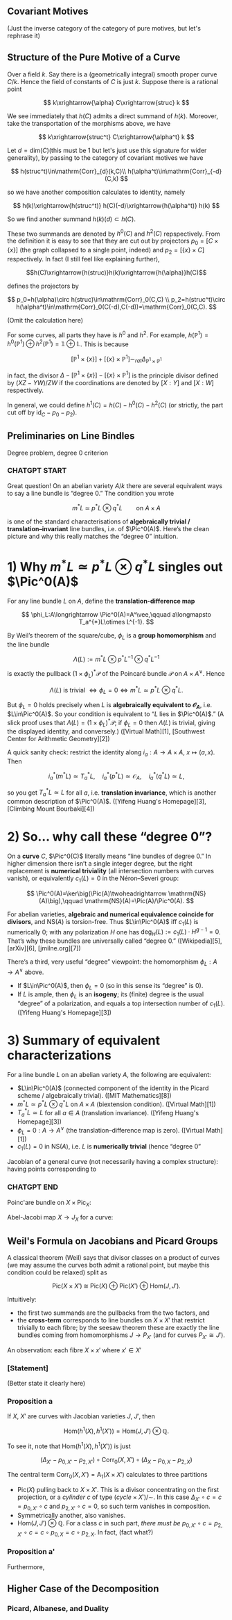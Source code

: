 ## Covariant Motives

(Just the inverse category of the category of pure motives, but let's rephrase it)


## Structure of the Pure Motive of a Curve

Over a field $k$. Say there is a (geometrically integral) smooth proper curve $C/k$. Hence the field of constants of $C$ is just $k$. Suppose there is a rational point 

$$ k\xrightarrow{\alpha} C\xrightarrow{struc} k $$

We see immediately that $h(C)$ admits a direct summand of $h(k)$. Moreover, take the transportation of the morphisms above, we have

$$ k\xrightarrow{struc^t} C\xrightarrow{\alpha^t} k $$

Let $d=\mathrm{dim}(C)$(this must be $1$ but let's just use this signature for wider generality), by passing to the category of covariant motives we have 

$$ h(struc^t)\in\mathrm{Corr}_{d}(k,C)\\ h(\alpha^t)\in\mathrm{Corr}_{-d}(C,k) $$

so we have another composition calculates to identity, namely

$$ h(k)\xrightarrow{h(struc^t)} h(C)(-d)\xrightarrow{h(\alpha^t)} h(k) $$

So we find another summand $h(k)(d)\subset h(C)$.

These two summands are denoted by $h^0(C)$ and $h^2(C)$ repspectively. From the definition it is easy to see that they are cut out by projectors $p_0=[C\times\{x\}]$ (the graph collapsed to a single point, indeed) and $p_2=[\{x\}\times C]$ respectively. In fact (I still feel like explaining further), 

$$h(C)\xrightarrow{h(struc)}h(k)\xrightarrow{h(\alpha)}h(C)$$

defines the projectors by 

$$
p_0=h(\alpha)\circ h(struc)\in\mathrm{Corr}_0(C,C) \\
p_2=h(struc^t)\circ h(\alpha^t)\in\mathrm{Corr}_0(C(-d),C(-d))=\mathrm{Corr}_0(C,C). 
$$

(Omit the calculation here)

For some curves, all parts they have is $h^0$ and $h^2$. For example, $h(\mathbb{P}^1)=h^0(\mathbb{P}^1)\oplus h^2(\mathbb{P}^1)=\mathbb{1}\oplus\mathbb{L}$. This is because 

$$ [\mathbb{P}^1\times \{x\}] + [\{x\}\times \mathbb{P}^1] \sim_{rat} \Delta_{\mathbb{P}^1\times\mathbb{P}^1} $$

in fact, the divisor $\Delta-[\mathbb{P}^1\times \{x\}] - [\{x\}\times \mathbb{P}^1]$ is the principle divisor defined by $(XZ-YW)/ZW$ if the coordinations are denoted by $[X:Y]$ and $[X:W]$ respectively.

In general, we could define $h^1(C)=h(C)-h^0(C)-h^2(C)$ (or strictly, the part cut off by $\mathrm{id}_C-p_0-p_2$).

## Preliminaries on Line Bindles

Degree problem, degree $0$ criterion

### CHATGPT START

Great question! On an abelian variety $A/k$ there are several equivalent ways to say a line bundle is “degree 0.” The condition you wrote

$$
m^{*}L\;\simeq\;p^{*}L\otimes q^{*}L\qquad\text{on }A\times A
$$

is one of the standard characterisations of **algebraically trivial / translation–invariant** line bundles, i.e. of $\Pic^0(A)$. Here’s the clean picture and why this really matches the “degree 0” intuition.

# 1) Why $m^{*}L\simeq p^{*}L\otimes q^{*}L$ singles out $\Pic^0(A)$

For any line bundle $L$ on $A$, define the **translation-difference map**

$$
\phi_L:A\longrightarrow \Pic^0(A)=A^\vee,\qquad
a\longmapsto T_a^{*}L\otimes L^{-1}.
$$

By Weil’s theorem of the square/cube, $\phi_L$ is a **group homomorphism** and the line bundle

$$
\Lambda(L):=m^{*}L\otimes p^{*}L^{-1}\otimes q^{*}L^{-1}
$$

is exactly the pullback $(1\times\phi_L)^{*}\mathcal P$ of the Poincaré bundle $\mathcal P$ on $A\times A^\vee$. Hence

$$
\Lambda(L)\text{ is trivial }\Longleftrightarrow \phi_L=0
\Longleftrightarrow m^{*}L\simeq p^{*}L\otimes q^{*}L.
$$

But $\phi_L=0$ holds precisely when $L$ is **algebraically equivalent to $\mathcal O_A$**, i.e. $L\in\Pic^0(A)$. So your condition is equivalent to “$L$ lies in $\Pic^0(A)$.” (A slick proof uses that $\Lambda(L)=(1\times\phi_L)^*\mathcal P$; if $\phi_L=0$ then $\Lambda(L)$ is trivial, giving the displayed identity, and conversely.) ([Virtual Math][1], [Southwest Center for Arithmetic Geometry][2])

A quick sanity check: restrict the identity along $i_a:A\to A\times A,\ x\mapsto(a,x)$. Then

$$
i_a^*(m^*L)\simeq T_a^*L,\quad i_a^*(p^*L)\simeq\mathcal O_A,\quad i_a^*(q^*L)\simeq L,
$$

so you get $T_a^*L\simeq L$ for all $a$, i.e. **translation invariance**, which is another common description of $\Pic^0(A)$. ([Yifeng Huang's Homepage][3], [Climbing Mount Bourbaki][4])

# 2) So… why call these “degree 0”?

On a **curve** $C$, $\Pic^0(C)$ literally means “line bundles of degree $0$.” In higher dimension there isn’t a single integer degree, but the right replacement is **numerical triviality** (all intersection numbers with curves vanish), or equivalently $c_1(L)=0$ in the Néron–Severi group:

$$
\Pic^0(A)=\ker\big(\Pic(A)\twoheadrightarrow \mathrm{NS}(A)\big),\qquad \mathrm{NS}(A)=\Pic(A)/\Pic^0(A).
$$

For abelian varieties, **algebraic and numerical equivalence coincide for divisors**, and $\mathrm{NS}(A)$ is torsion-free. Thus $L\in\Pic^0(A)$ iff $c_1(L)$ is numerically $0$; with any polarization $H$ one has
$\deg_H(L):=c_1(L)\cdot H^{g-1}=0$.
That’s why these bundles are universally called “degree 0.” ([Wikipedia][5], [arXiv][6], [jmilne.org][7])

There’s a third, very useful “degree” viewpoint: the homomorphism $\phi_L:A\to A^\vee$ above.

* If $L\in\Pic^0(A)$, then $\phi_L=0$ (so in this sense its “degree” is $0$).
* If $L$ is ample, then $\phi_L$ is an **isogeny**; its (finite) degree is the usual “degree” of a polarization, and equals a top intersection number of $c_1(L)$. ([Yifeng Huang's Homepage][3])

# 3) Summary of equivalent characterizations

For a line bundle $L$ on an abelian variety $A$, the following are equivalent:

* $L\in\Pic^0(A)$ (connected component of the identity in the Picard scheme / algebraically trivial). ([MIT Mathematics][8])
* $m^{*}L\simeq p^{*}L\otimes q^{*}L$ on $A\times A$ (biextension condition). ([Virtual Math][1])
* $T_a^{*}L\simeq L$ for all $a\in A$ (translation invariance). ([Yifeng Huang's Homepage][3])
* $\phi_L=0:A\to A^\vee$ (the translation–difference map is zero). ([Virtual Math][1])
* $c_1(L)=0$ in $\mathrm{NS}(A)$, i.e. $L$ is **numerically trivial** (hence “degree 0”

Jacobian of a general curve (not necessarily having a complex structure): having points corresponding to 

### CHATGPT END

Poinc\'are bundle on $X\times\mathrm{Pic}_X$: 

Abel-Jacobi map $X\rightarrow J_X$ for a curve: 

## Weil's Formula on Jacobians and Picard Groups

A classical theorem (Weil) says that divisor classes on a product of curves (we may assume the curves both admit a rational point, but maybe this condition could be relaxed) split as

$$
\mathrm{Pic}(X\times X')\;\cong\;\mathrm{Pic}(X)\ \oplus\ \mathrm{Pic}(X')\ \oplus\ \mathrm{Hom}(J,J').
$$

Intuitively:

* the first two summands are the pullbacks from the two factors, and
* the **cross-term** corresponds to line bundles on $X\times X'$ that restrict trivially to each fibre; by the seesaw theorem these are exactly the line bundles coming from homomorphisms $J\to P_{X'}$ (and for curves $P_{X'}\cong J'$).

An observation: each fibre $X\times x'$ where $x'\in X'$ 

### [Statement]

(Better state it clearly here)

### Proposition a
If $X$, $X'$ are curves with Jacobian varieties $J$, $J'$, then 

$$\mathrm{Hom}(h^1(X),h^1(X'))=\mathrm{Hom}(J,J')\otimes\mathbb{Q}.$$

To see it, note that $\mathrm{Hom}(h^1(X),h^1(X'))$ is just 

$$ (\Delta_{X'}-p_{0,X'}-p_{2,X'})\circ\mathrm{Corr}_0(X,X')\circ(\Delta_X-p_{0,X}-p_{2,X}) $$

The central term $\mathrm{Corr}_0(X,X')=\mathrm{A}_1(X\times X')$ calculates to three partitions

- $\mathrm{Pic}(X)$ pulling back to $X\times X'$. This is a divisor concentrating on the first projection, or a *cylinder* $c$ of type $(cycle\times X')/\sim$. In this case $\Delta_{X'}\circ c=c=p_{0,X'}\circ c$ and $p_{2,X'}\circ c=0$, so such term vanishes in composition.
- Symmetrically another, also vanishes.
- $\mathrm{Hom}(J,J')\otimes\mathbb{Q}$. For a class $c$ in such part, *there must be* $p_{0,X'}\circ c=p_{2,X'}\circ c=c\circ p_{0, X}=c\circ p_{2,X}$. In fact, (fact what?)

### Proposition a'
Furthermore, 


## Higher Case of the Decomposition

### Picard, Albanese, and Duality

